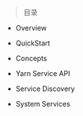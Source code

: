 
> 目录

- Overview

- QuickStart

- Concepts

- Yarn Service API

- Service Discovery

- System Services